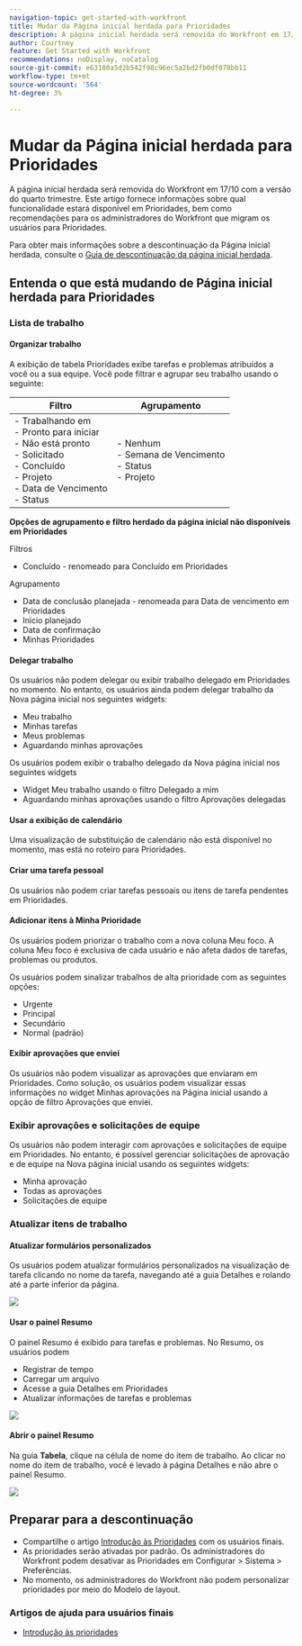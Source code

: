 ```yaml
---
navigation-topic: get-started-with-workfront
title: Mudar da Página inicial herdada para Prioridades
description: A página inicial herdada será removida do Workfront em 17/10 com a versão do quarto trimestre. Este artigo fornece informações sobre qual funcionalidade estará disponível em Prioridades, bem como recomendações para os administradores do Workfront que migram os usuários para Prioridades.
author: Courtney
feature: Get Started with Workfront
recommendations: noDisplay, noCatalog
source-git-commit: e63180a5d2b542f98c96ec5a2bd2fb0df078bb11
workflow-type: tm+mt
source-wordcount: '564'
ht-degree: 3%

---
```



# Mudar da Página inicial herdada para Prioridades

A página inicial herdada será removida do Workfront em 17/10 com a versão do quarto trimestre. Este artigo fornece informações sobre qual funcionalidade estará disponível em Prioridades, bem como recomendações para os administradores do Workfront que migram os usuários para Prioridades.

Para obter mais informações sobre a descontinuação da Página inicial herdada, consulte o [Guia de descontinuação da página inicial herdada](/help/quicksilver/product-announcements/announcements/legacy-home-deprecation.md).

## Entenda o que está mudando de Página inicial herdada para Prioridades

### Lista de trabalho

#### Organizar trabalho

A exibição de tabela Prioridades exibe tarefas e problemas atribuídos a você ou a sua equipe. Você pode filtrar e agrupar seu trabalho usando o seguinte:

| **Filtro** | **Agrupamento** |
|------------|-----------|
| - Trabalhando em <br> - Pronto para iniciar <br> - Não está pronto <br> - Solicitado <br> - Concluído <br> - Projeto <br> - Data de Vencimento <br> - Status | - Nenhum <br> - Semana de Vencimento <br> - Status <br> - Projeto |


**Opções de agrupamento e filtro herdado da página inicial não disponíveis em Prioridades**

Filtros

* Concluído - renomeado para Concluído em Prioridades

Agrupamento

* Data de conclusão planejada - renomeada para Data de vencimento em Prioridades
* Início planejado
* Data de confirmação
* Minhas Prioridades

#### Delegar trabalho

Os usuários não podem delegar ou exibir trabalho delegado em Prioridades no momento. No entanto, os usuários ainda podem delegar trabalho da Nova página inicial nos seguintes widgets:

* Meu trabalho
* Minhas tarefas
* Meus problemas
* Aguardando minhas aprovações

Os usuários podem exibir o trabalho delegado da Nova página inicial nos seguintes widgets

* Widget Meu trabalho usando o filtro Delegado a mim
* Aguardando minhas aprovações usando o filtro Aprovações delegadas

#### Usar a exibição de calendário

Uma visualização de substituição de calendário não está disponível no momento, mas está no roteiro para Prioridades.

#### Criar uma tarefa pessoal

Os usuários não podem criar tarefas pessoais ou itens de tarefa pendentes em Prioridades.

#### Adicionar itens à Minha Prioridade

Os usuários podem priorizar o trabalho com a nova coluna Meu foco. A coluna Meu foco é exclusiva de cada usuário e não afeta dados de tarefas, problemas ou produtos.

Os usuários podem sinalizar trabalhos de alta prioridade com as seguintes opções:

* Urgente
* Principal
* Secundário
* Normal (padrão)

#### Exibir aprovações que enviei

Os usuários não podem visualizar as aprovações que enviaram em Prioridades. Como solução, os usuários podem visualizar essas informações no widget Minhas aprovações na Página inicial usando a opção de filtro Aprovações que enviei.

### Exibir aprovações e solicitações de equipe

Os usuários não podem interagir com aprovações e solicitações de equipe em Prioridades. No entanto, é possível gerenciar solicitações de aprovação e de equipe na Nova página inicial usando os seguintes widgets:

* Minha aprovação
* Todas as aprovações
* Solicitações de equipe

### Atualizar itens de trabalho

#### Atualizar formulários personalizados

Os usuários podem atualizar formulários personalizados na visualização de tarefa clicando no nome da tarefa, navegando até a guia Detalhes e rolando até a parte inferior da página.

![](assets/custom-form-priorities.png)

#### Usar o painel Resumo

O painel Resumo é exibido para tarefas e problemas. No Resumo, os usuários podem

* Registrar de tempo
* Carregar um arquivo
* Acesse a guia Detalhes em Prioridades
* Atualizar informações de tarefas e problemas

![](assets/assignments-summary.png)

<!--Can admins customize this? It looks different from the task/issue summary in other areas. -->

#### Abrir o painel Resumo

Na guia **Tabela**, clique na célula de nome do item de trabalho. Ao clicar no nome do item de trabalho, você é levado à página Detalhes e não abre o painel Resumo.

![](assets/open-summary-priorities.png)


## Preparar para a descontinuação

* Compartilhe o artigo [Introdução às Prioridades](/help/quicksilver/workfront-basics/priorities/get-started-with-priorities.md) com os usuários finais.
* As prioridades serão ativadas por padrão. Os administradores do Workfront podem desativar as Prioridades em Configurar > Sistema > Preferências.
* No momento, os administradores do Workfront não podem personalizar prioridades por meio do Modelo de layout.

### Artigos de ajuda para usuários finais

* [Introdução às prioridades](/help/quicksilver/workfront-basics/priorities/get-started-with-priorities.md)